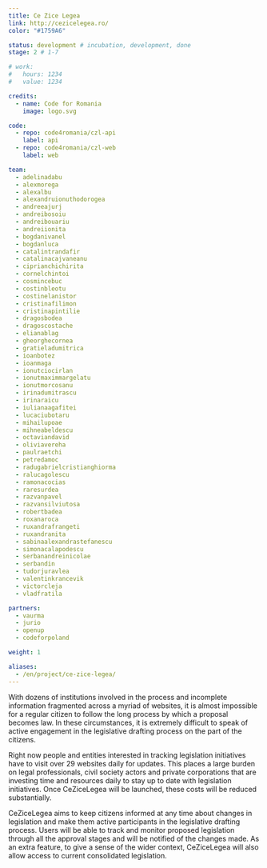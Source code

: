 ```yaml
---
title: Ce Zice Legea
link: http://cezicelegea.ro/
color: "#1759A6"

status: development # incubation, development, done
stage: 2 # 1-7

# work:
#   hours: 1234
#   value: 1234

credits:
  - name: Code for Romania
    image: logo.svg

code:
  - repo: code4romania/czl-api
    label: api
  - repo: code4romania/czl-web
    label: web

team:
  - adelinadabu
  - alexmorega
  - alexalbu
  - alexandruionuthodorogea
  - andreeajurj
  - andreibosoiu
  - andreibouariu
  - andreiionita
  - bogdanivanel
  - bogdanluca
  - catalintrandafir
  - catalinacajvaneanu
  - ciprianchichirita
  - cornelchintoi
  - cosmincebuc
  - costinbleotu
  - costinelanistor
  - cristinafilimon
  - cristinapintilie
  - dragosbodea
  - dragoscostache
  - elianablag
  - gheorghecornea
  - gratieladumitrica
  - ioanbotez
  - ioanmaga
  - ionutciocirlan
  - ionutmaximmargelatu
  - ionutmorcosanu
  - irinadumitrascu
  - irinaraicu
  - iulianaagafitei
  - lucaciubotaru
  - mihailupoae
  - mihneabeldescu
  - octaviandavid
  - oliviavereha
  - paulraetchi
  - petredamoc
  - radugabrielcristianghiorma
  - ralucagolescu
  - ramonacocias
  - raresurdea
  - razvanpavel
  - razvansilviutosa
  - robertbadea
  - roxanaroca
  - ruxandrafrangeti
  - ruxandranita
  - sabinaalexandrastefanescu
  - simonacalapodescu
  - serbanandreinicolae
  - serbandin
  - tudorjuravlea
  - valentinkrancevik
  - victorcleja
  - vladfratila

partners:
  - vaurma
  - jurio
  - openup
  - codeforpoland

weight: 1

aliases:
  - /en/project/ce-zice-legea/
---
```

With dozens of institutions involved in the process and incomplete information fragmented across a myriad of websites, it is almost impossible for a regular citizen to follow the long process by which a proposal becomes law. In these circumstances, it is extremely difficult to speak of active engagement in the legislative drafting process on the part of the citizens.

Right now people and entities interested in tracking legislation initiatives have to visit over 29 websites daily for updates. This places a large burden on legal professionals, civil society actors and private corporations that are investing time and resources daily to stay up to date with legislation initiatives. Once CeZiceLegea will be launched, these costs will be reduced substantially.

CeZiceLegea aims to keep citizens informed at any time about changes in legislation and make them active participants in the legislative drafting process. Users will be able to track and monitor proposed legislation through all the approval stages and will be notified of the changes made. As an extra feature, to give a sense of the wider context, CeZiceLegea will also allow access to current consolidated legislation.

